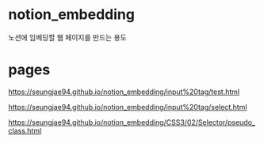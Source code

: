 # notion_embedding
노션에 임베딩할 웹 페이지를 만드는 용도

# pages

https://seungjae94.github.io/notion_embedding/input%20tag/test.html

https://seungjae94.github.io/notion_embedding/input%20tag/select.html

https://seungjae94.github.io/notion_embedding/CSS3/02/Selector/pseudo_class.html
